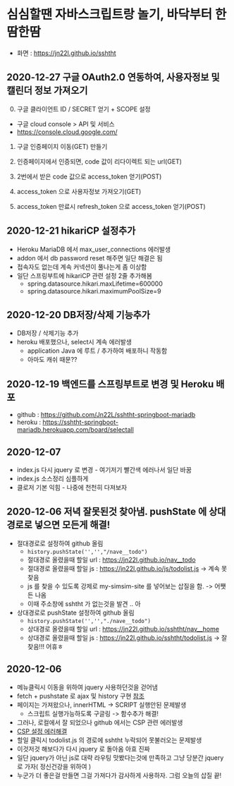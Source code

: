 # 심심할땐 자바스크립트랑 놀기, 바닥부터 한땀한땀

- 화면 : <https://jn22l.github.io/sshtht>

## 2020-12-27 구글 OAuth2.0 연동하여, 사용자정보 및 캘린더 정보 가져오기

0. 구글 클라이언트 ID / SECRET 얻기 + SCOPE 설정

- 구글 cloud console > API 및 서비스
- https://console.cloud.google.com/

1. 구글 인증페이지 이동(GET) 만들기

2. 인증페이지에서 인증되면, code 값이 리다이렉트 되는 url(GET)

3. 2번에서 받은 code 값으로 access_token 얻기(POST)

4. access_token 으로 사용자정보 가져오기(GET)

5. access_token 만료시 refresh_token 으로 access_token 얻기(POST)


## 2020-12-21 hikariCP 설정추가

- Heroku MariaDB 에서 max_user_connections 에러발생
- addon 에서 db password reset 해주면 일단 해결은 됨
- 접속자도 없는데 계속 커넥션이 풀나는게 좀 이상함
- 일단 스프링부트에 hikariCP 관련 설정 2줄 추가해봄
  - spring.datasource.hikari.maxLifetime=600000
  - spring.datasource.hikari.maximumPoolSize=9

## 2020-12-20 DB저장/삭제 기능추가

- DB저장 / 삭제기능 추가
- heroku 배포했으나, select시 계속 에러발생
  - application Java 에 루트 / 추가하여 배포하니 작동함
  - 아마도 캐쉬 때문??

## 2020-12-19 백엔드를 스프링부트로 변경 및 Heroku 배포

- github : <https://github.com/Jn22L/sshtht-springboot-mariadb>
- heroku : <https://sshtht-springboot-mariadb.herokuapp.com/board/selectall>

## 2020-12-07

- index.js 다시 jquery 로 변경 - 여기저기 빨간색 에러나서 일단 바꿈
- index.js 소스정리 심플하게
- 클로저 기본 익힘 - 나중에 천천히 다져보자

## 2020-12-06 저녁 잘못된것 찾아냄. pushState 에 상대경로로 넣으면 모든게 해결!

- 절대경로로 설정하여 github 올림
  - `history.pushState('','',"/nave__todo")`
  - 절대경로 올렸을때 할일 url : https://jn22l.github.io/nav__todo
  - 절대경로 올렸을때 할일 js : https://jn22l.github.io/js/todolist.js -> 계속 못찾음
  - js 를 찾을 수 있도록 강제로 my-simsim-site 를 넣어보는 삽질을 함. -> 어쨋든 나옴
  - 이때 주소창에 sshtht 가 없는것을 발견 .. 아
- 상대경로로 pushState 설정하여 github 올림
  - `history.pushState('','',"./nave__todo")`
  - 상대경로 올렸을때 할일 url : https://jn22l.github.io/sshtht/nav__home
  - 상대경로 올렸을때 할일 js : https://jn22l.github.io/sshtht/todolist.js -> 잘찾음!!! 어휴ㅎ

## 2020-12-06

- 메뉴클릭시 이동을 위하여 jquery 사용하던것을 걷어냄
- fetch + pushstate 로 ajax 및 history 구현 [참조](https://poiemaweb.com/js-spa)
- 페이지는 가져왔으나, innerHTML -> SCRIPT 실행안된 문제발생
  - 스크립트 실행가능하도록 구글링 -> 함수추가 해결!
- 그러나, 로컬에서 잘 되었으나 github 에서는 CSP 관련 에러발생
- [CSP 설정 에러해결](https://developers.google.com/web/fundamentals/security/csp?hl=ko)
- 할일 클릭시 todolist.js 의 경로에 sshtht 누락되어 못불러오는 문제발생
- 이것저것 해보다가 다시 jquery 로 돌아옴 아효 진짜
- 일단 jquery가 아닌 js로 대략 라우팅 맛봤다는것에 만족하고 그냥 당분간 jquery 로 가자( 정신건강을 위하여 )
- 누군가 더 좋은걸 만들면 그걸 가져다가 감사하게 사용하자. 그럼 오늘의 삽질 끝!
